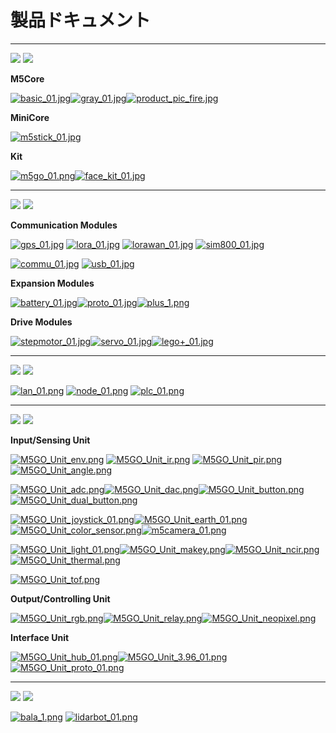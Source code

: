 # 製品ドキュメント

***

<img src='assets/img/product_pics/1.jpg'> <img src='assets/img/product_pics/cores.png'>

**M5Core**

[![basic_01.jpg](https://i.loli.net/2018/12/13/5c121478df534.jpg)](ja/core/basic)[![gray_01.jpg](https://i.loli.net/2018/12/13/5c1214ef29949.jpg)](ja/core/gray)[![product_pic_fire.jpg](https://i.loli.net/2018/12/13/5c121562a65be.jpg)](ja/core/fire)

**MiniCore**

[![m5stick_01.jpg](https://i.loli.net/2018/12/13/5c12158935965.jpg)](ja/core/m5stick)

<!-- [M5Stick]() -->

**Kit**

[![m5go_01.png](https://i.loli.net/2018/12/13/5c12159c9c2aa.png)](ja/core/m5go_iot_starter_kit)[![face_kit_01.jpg](https://i.loli.net/2018/12/13/5c1215b26d803.jpg)](ja/core/face_kit)

<!-- |[M5GO Starter Kit]()|[FACES Kit]()| -->

***

<img src='assets/img/product_pics/2.jpg'> <img src='assets/img/product_pics/module.png'>

**Communication Modules**

[![gps_01.jpg](https://i.loli.net/2018/12/13/5c12160039059.jpg)](ja/module/gps) [![lora_01.jpg](https://i.loli.net/2018/12/13/5c12161755792.jpg)](ja/module/lora) [![lorawan_01.jpg](https://i.loli.net/2018/12/13/5c1216c437a6c.jpg)](ja/module/lorawan) [![sim800_01.jpg](https://i.loli.net/2018/12/13/5c12165b1bc66.jpg)](ja/module/sim800)

[![commu_01.jpg](https://i.loli.net/2018/12/13/5c121675145ca.jpg)](ja/module/commu) [![usb_01.jpg](https://i.loli.net/2018/12/13/5c1216928954a.jpg)](ja/module/usb)

<!-- |[GPS]()|[LORA]()|[SIM800/GPRS/GSM]()|[COMMU]()| -->

**Expansion Modules**

[![battery_01.jpg](https://i.loli.net/2018/12/13/5c121754d1485.jpg)](ja/module/battery)[![proto_01.jpg](https://i.loli.net/2018/12/13/5c12175690f25.jpg)](ja/module/proto)[![plus_1.png](https://i.loli.net/2018/12/13/5c121789cd9f9.png)](ja/module/plus)

<!-- |[BATTERY]()|[PROTO]()| -->

**Drive Modules**

[![stepmotor_01.jpg](https://i.loli.net/2018/12/13/5c1217aa25a91.jpg)](ja/module/stepmotor)[![servo_01.jpg](https://i.loli.net/2018/12/13/5c1217abb1cd9.jpg)](ja/module/servo)[![lego+_01.jpg](https://i.loli.net/2018/12/13/5c1217c0e98b7.jpg)](ja/module/lego_plus)

<!-- |[STEPMOTOR]()|[SERVO]()| -->

***

<img src='assets/img/product_pics/5.jpg'> <img src='assets/img/product_pics/bases.png'>

[![lan_01.png](https://i.loli.net/2018/12/13/5c1223ee16411.png)](ja/bases/lan_base) [![node_01.png](https://i.loli.net/2018/12/13/5c1223fd8d2cb.png)](ja/bases/node_base) [![plc_01.png](https://i.loli.net/2018/12/13/5c122411a87d1.png)](ja/bases/plc_base)

***

<img src='assets/img/product_pics/3.jpg'> <img src='assets/img/product_pics/unit.png'>

**Input/Sensing Unit**

[![M5GO_Unit_env.png](https://i.loli.net/2018/12/13/5c12229aed8e7.png)](ja/unit/env) [![M5GO_Unit_ir.png](https://i.loli.net/2018/12/13/5c1222c75a47c.png)](ja/unit/ir) [![M5GO_Unit_pir.png](https://i.loli.net/2018/12/13/5c1222b138916.png)](ja/unit/pir) [![M5GO_Unit_angle.png](https://i.loli.net/2018/12/13/5c1219eb78c21.png)](ja/unit/angle)

[![M5GO_Unit_adc.png](https://i.loli.net/2018/12/13/5c12192a6110d.png)](ja/unit/adc)[![M5GO_Unit_dac.png](https://i.loli.net/2018/12/13/5c1219d495a9a.png)](ja/unit/dac)[![M5GO_Unit_button.png](https://i.loli.net/2018/12/13/5c121a068c209.png)](ja/unit/button)[![M5GO_Unit_dual_button.png](https://i.loli.net/2018/12/13/5c121a1adfedb.png)](ja/unit/dual_button)

[![M5GO_Unit_joystick_01.png](https://i.loli.net/2018/12/13/5c121a8c96259.png)](ja/unit/joystick)[![M5GO_Unit_earth_01.png](https://i.loli.net/2018/12/13/5c121a6619dd1.png)](ja/unit/earth)[![M5GO_Unit_color_sensor.png](https://i.loli.net/2018/12/13/5c121a2debd7c.png)](ja/unit/color)[![m5camera_01.png](https://i.loli.net/2018/12/13/5c1218b4d4a50.png)](ja/unit/m5camera)

[![M5GO_Unit_light_01.png](https://i.loli.net/2018/12/13/5c121db73426d.png)](ja/unit/light)[![M5GO_Unit_makey.png](https://i.loli.net/2018/12/13/5c121dd514166.png)](ja/unit/makey)[![M5GO_Unit_ncir.png](https://i.loli.net/2018/12/13/5c121df24f746.png)](ja/unit/ncir)[![M5GO_Unit_thermal.png](https://i.loli.net/2018/12/13/5c121e38b72c9.png)](ja/unit/thermal)

[![M5GO_Unit_tof.png](https://i.loli.net/2018/12/13/5c121e5cd47e1.png)](ja/unit/tof)
<!-- |[ADC]()|[数字模拟转换Unit]()|[单按键]()|[双按键]()| -->

**Output/Controlling Unit**

[![M5GO_Unit_rgb.png](https://i.loli.net/2018/12/13/5c121f5c98542.png)](ja/unit/rgb)[![M5GO_Unit_relay.png](https://i.loli.net/2018/12/13/5c121f6e9a185.png)](ja/unit/relay)[![M5GO_Unit_neopixel.png](https://i.loli.net/2018/12/13/5c121f8457fcb.png)](ja/unit/neopixel)

**Interface Unit**

[![M5GO_Unit_hub_01.png](https://i.loli.net/2018/12/13/5c121f970bb1f.png)](ja/unit/hub)[![M5GO_Unit_3.96_01.png](https://i.loli.net/2018/12/13/5c121fac3607e.png)](ja/unit/396port)
[![M5GO_Unit_proto_01.png](https://i.loli.net/2018/12/13/5c121e125b2fe.png)](ja/unit/proto)

***

<img src='assets/img/product_pics/4.jpg'> <img src='assets/img/product_pics/application.png'>

[![bala_1.png](https://i.loli.net/2018/12/13/5c1224ba208bc.png)](ja/application/bala) [![lidarbot_01.png](https://i.loli.net/2018/12/13/5c1224dbe9609.png)](ja/application/lidarbot)

<!-- GitHub Buttons -->
<script async defer src="https://buttons.github.io/buttons.js"></script>